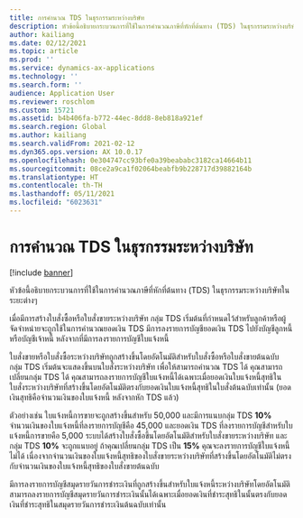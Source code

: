 ```yaml
---
title: การคํานวณ TDS ในธุรกรรมระหว่างบริษัท
description: หัวข้อนี้อธิบายกระบวนการที่ใช้ในการคํานวณภาษีที่หักที่ต้นทาง (TDS) ในธุรกรรมระหว่างบริษัทในระยะต่างๆ
author: kailiang
ms.date: 02/12/2021
ms.topic: article
ms.prod: ''
ms.service: dynamics-ax-applications
ms.technology: ''
ms.search.form: ''
audience: Application User
ms.reviewer: roschlom
ms.custom: 15721
ms.assetid: b4b406fa-b772-44ec-8dd8-8eb818a921ef
ms.search.region: Global
ms.author: kailiang
ms.search.validFrom: 2021-02-12
ms.dyn365.ops.version: AX 10.0.17
ms.openlocfilehash: 0e304747cc93bfe0a39beababc3182ca14664b11
ms.sourcegitcommit: 08ce2a9ca1f02064beabfb9b228717d39882164b
ms.translationtype: HT
ms.contentlocale: th-TH
ms.lasthandoff: 05/11/2021
ms.locfileid: "6023631"
---
```

# <a name="tds-calculation-on-intercompany-transactions"></a>การคํานวณ TDS ในธุรกรรมระหว่างบริษัท

[!include [banner](../includes/banner.md)]

หัวข้อนี้อธิบายกระบวนการที่ใช้ในการคํานวณภาษีที่หักที่ต้นทาง (TDS) ในธุรกรรมระหว่างบริษัทในระยะต่างๆ

เมื่อมีการสร้างใบสั่งซื้อหรือใบสั่งขายระหว่างบริษัท กลุ่ม TDS เริ่มต้นที่กําหนดไว้สำหรับลูกค้าหรือผู้จัดจำหน่ายจะถูกใช้ในการคํานวณยอดเงิน TDS มีการลงรายการบัญชียอดเงิน TDS ไปยังบัญชีลูกหนี้หรือบัญชีเจ้าหนี้ หลังจากที่มีการลงรายการบัญชีใบแจ้งหนี้

ใบสั่งขายหรือใบสั่งซื้อระหว่างบริษัทถูกสร้างขึ้นโดยอัตโนมัติสำหรับใบสั่งซื้อหรือใบสั่งขายต้นฉบับ กลุ่ม TDS เริ่มต้นจะแสดงขึ้นบนใบสั่งระหว่างบริษัท เพื่อให้สามารถคํานวณ TDS ได้ คุณสามารถเปลี่ยนกลุ่ม TDS ได้ คุณสามารถลงรายการบัญชีใบแจ้งหนี้ได้เฉพาะเมื่อยอดเงินใบแจ้งหนี้สุทธิในใบสั่งระหว่างบริษัทที่สร้างขึ้นโดยอัตโนมัติตรงกับยอดเงินใบแจ้งหนี้สุทธิในใบสั่งต้นฉบับเท่านั้น (ยอดเงินสุทธิคือจำนวนเงินของใบแจ้งหนี้ หลังจากหัก TDS แล้ว)

ตัวอย่างเช่น ใบแจ้งหนี้การขายจะถูกสร้างขึ้นสำหรับ 50,000 และมีการแนบกลุ่ม TDS **10%** จำนวนเงินของใบแจ้งหนี้ที่ลงรายการบัญชีคือ 45,000 และยอดเงิน TDS ที่ลงรายการบัญชีสำหรับใบแจ้งหนี้การขายคือ 5,000 ระบบได้สร้างใบสั่งซื้อขึ้นโดยอัตโนมัติสำหรับใบสั่งขายระหว่างบริษัท และกลุ่ม TDS  **10%** จะถูกแนบอยู่ ถ้าคุณเปลี่ยนกลุ่ม TDS เป็น **15%** คุณจะลงรายการบัญชีใบแจ้งหนี้ไม่ได้ เนื่องจากจำนวนเงินของใบแจ้งหนี้สุทธิของใบสั่งขายระหว่างบริษัทที่สร้างขึ้นโดยอัตโนมัติไม่ตรงกับจำนวนเงินของใบแจ้งหนี้สุทธิของใบสั่งขายต้นฉบับ

มีการลงรายการบัญชีสมุดรายวันการชำระเงินที่ถูกสร้างขึ้นสำหรับใบแจ้งหนี้ระหว่างบริษัทโดยอัตโนมัติ สามารถลงรายการบัญชีสมุดรายวันการชำระเงินนั้นได้เฉพาะเมื่อยอดเงินที่ชำระสุทธิในนั้นตรงกับยอดเงินที่ชำระสุทธิในสมุดรายวันการชำระเงินต้นฉบับเท่านั้น
